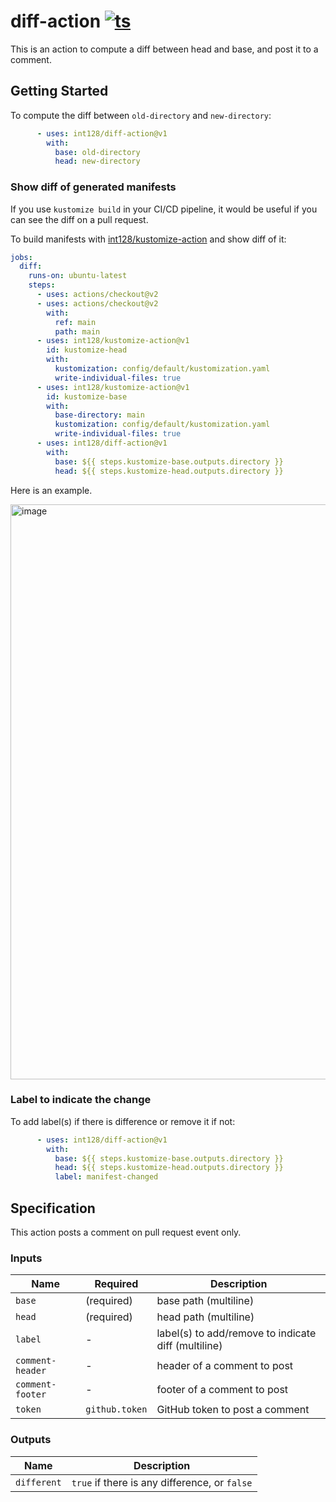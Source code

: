 # diff-action [![ts](https://github.com/int128/diff-action/actions/workflows/ts.yaml/badge.svg)](https://github.com/int128/diff-action/actions/workflows/ts.yaml)

This is an action to compute a diff between head and base, and post it to a comment.


## Getting Started

To compute the diff between `old-directory` and `new-directory`:

```yaml
      - uses: int128/diff-action@v1
        with:
          base: old-directory
          head: new-directory
```

### Show diff of generated manifests

If you use `kustomize build` in your CI/CD pipeline, it would be useful if you can see the diff on a pull request.

To build manifests with [int128/kustomize-action](https://github.com/int128/kustomize-action) and show diff of it:

```yaml
jobs:
  diff:
    runs-on: ubuntu-latest
    steps:
      - uses: actions/checkout@v2
      - uses: actions/checkout@v2
        with:
          ref: main
          path: main
      - uses: int128/kustomize-action@v1
        id: kustomize-head
        with:
          kustomization: config/default/kustomization.yaml
          write-individual-files: true
      - uses: int128/kustomize-action@v1
        id: kustomize-base
        with:
          base-directory: main
          kustomization: config/default/kustomization.yaml
          write-individual-files: true
      - uses: int128/diff-action@v1
        with:
          base: ${{ steps.kustomize-base.outputs.directory }}
          head: ${{ steps.kustomize-head.outputs.directory }}
```

Here is an example.

<img width="920" alt="image" src="https://user-images.githubusercontent.com/321266/169682181-b16df0b8-429d-4adc-8bca-a35276ab2b3d.png">

### Label to indicate the change

To add label(s) if there is difference or remove it if not:

```yaml
      - uses: int128/diff-action@v1
        with:
          base: ${{ steps.kustomize-base.outputs.directory }}
          head: ${{ steps.kustomize-head.outputs.directory }}
          label: manifest-changed
```


## Specification

This action posts a comment on pull request event only.

### Inputs

| Name | Required | Description
|------|----------|-------------
| `base` | (required) | base path (multiline)
| `head` | (required) | head path (multiline)
| `label` | - | label(s) to add/remove to indicate diff (multiline)
| `comment-header` | - | header of a comment to post
| `comment-footer` | - | footer of a comment to post
| `token` | `github.token` | GitHub token to post a comment


### Outputs

| Name | Description
|------|------------
| `different` | `true` if there is any difference, or `false`
